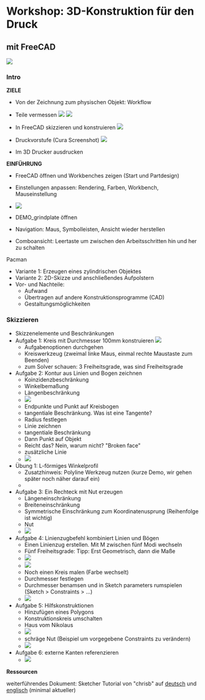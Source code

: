 # Workshop: 3D-Konstruktion für den Druck
## mit FreeCAD

![](https://pads.eigenbaukombinat.de/uploads/aaa9968eabbbb46077265872d.png)


### Intro

**ZIELE**

-   Von der Zeichnung zum physischen Objekt: Workflow
- Teile vermessen
![](https://pads.eigenbaukombinat.de/uploads/aaa9968eabbbb460772658722.jpg)
![](https://pads.eigenbaukombinat.de/uploads/aaa9968eabbbb460772658723.png)

- In FreeCAD skizzieren und konstruieren
![](https://pads.eigenbaukombinat.de/uploads/aaa9968eabbbb460772658724.png)

- Druckvorstufe (Cura Screenshot)
![](https://pads.eigenbaukombinat.de/uploads/aaa9968eabbbb460772658725.png)

- Im 3D Drucker ausdrucken 

**EINFÜHRUNG**

- FreeCAD öffnen und Workbenches zeigen (Start und Partdesign)
- Einstellungen anpassen: Rendering, Farben, Workbench, Mauseinstellung
- ![](https://pads.eigenbaukombinat.de/uploads/aaa9968eabbbb460772658731.png)

- DEMO_grindplate öffnen
- Navigation: Maus, Symbolleisten, Ansicht wieder herstellen
- Comboansicht: Leertaste um zwischen den Arbeitsschritten hin und her zu schalten

Pacman
- Variante 1: Erzeugen eines zylindrischen Objektes
- Variante 2: 2D-Skizze und anschließendes Aufpolstern
- Vor- und Nachteile:
    - Aufwand
    - Übertragen auf andere Konstruktionsprogramme (CAD)
    - Gestaltungsmöglichkeiten


### Skizzieren


- Skizzenelemente und Beschränkungen
- Aufgabe 1: Kreis mit Durchmesser 100mm konstruieren
![](https://pads.eigenbaukombinat.de/uploads/aaa9968eabbbb460772658726.png)
    - Aufgabenoptionen durchgehen
    - Kreiswerkzeug (zweimal linke Maus, einmal rechte Maustaste zum Beenden)
    - zum Solver schauen: 3 Freiheitsgrade, was sind Freiheitsgrade
- Aufgabe 2: Kontur aus Linien und Bogen zeichnen
    - Koinzidenzbeschränkung
    - Winkelbemaßung
    - Längenbeschränkung
    - ![](https://pads.eigenbaukombinat.de/uploads/aaa9968eabbbb460772658727.png)
    - Endpunkte und Punkt auf Kreisbogen
    - tangentiale Beschränkung. Was ist eine Tangente?
    - Radius festlegen
    - Linie zeichnen
    - tangentiale Beschränkung
    - Dann Punkt auf Objekt
    - Reicht das? Nein, warum nicht? "Broken face"
    - zusätzliche Linie
    - ![](https://pads.eigenbaukombinat.de/uploads/aaa9968eabbbb460772658728.png)
- Übung 1: L-förmiges Winkelprofil
    - Zusatzhinweis: Polyline Werkzeug nutzen (kurze Demo, wir gehen später noch näher darauf ein)
    -  
- Aufgabe 3: Ein Rechteck mit Nut erzeugen
    - Längeneinschränkung
    - Breiteneinschränkung
    - Symmetrische Einschränkung zum Koordinatenusprung (Reihenfolge ist wichtig)
    - Nut
    - ![](https://pads.eigenbaukombinat.de/uploads/aaa9968eabbbb460772658729.png)
- Aufgabe 4: Linienzugbefehl kombiniert Linien und Bögen
    - Einen Linienzug erstellen. Mit M zwischen fünf Modi wechseln
    - Fünf Freiheitsgrade: Tipp: Erst Geometrisch, dann die Maße
    - ![](https://pads.eigenbaukombinat.de/uploads/aaa9968eabbbb46077265872a.png)
    - ![](https://pads.eigenbaukombinat.de/uploads/aaa9968eabbbb46077265872b.png)
    - Noch einen Kreis malen (Farbe wechselt)
    - Durchmesser festlegen 
    - Durchmesser benamsen und in Sketch parameters rumspielen (Sketch > Constraints > ...)
    - ![](https://pads.eigenbaukombinat.de/uploads/aaa9968eabbbb46077265872c.png)
- Aufgabe 5: Hilfskonstruktionen
    - Hinzufügen eines Polygons
    - Konstruktionskreis umschalten 
    - Haus vom Nikolaus
    - ![](https://pads.eigenbaukombinat.de/uploads/aaa9968eabbbb46077265872e.png)
    - schräge Nut (Beispiel um vorgegebene Constraints zu verändern)
    - ![](https://pads.eigenbaukombinat.de/uploads/aaa9968eabbbb46077265872f.png)
- Aufgabe 6: externe Kanten referenzieren
    - ![](https://pads.eigenbaukombinat.de/uploads/aaa9968eabbbb460772658730.png)

**Ressourcen**

weiterführendes Dokument: Sketcher Tutorial von "chrisb" auf [deutsch](https://owncloud.gwdg.de/index.php/s/p2TZ4VkZs6A3y3B/download) und [englisch](https://owncloud.gwdg.de/index.php/s/eZisrfTTCCjDEd9/download) (minimal aktueller)








